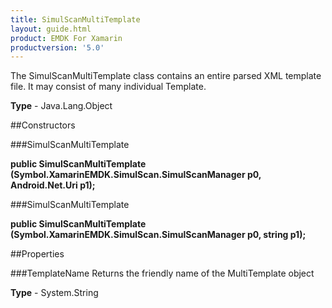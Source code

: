 ```yaml
---
title: SimulScanMultiTemplate
layout: guide.html
product: EMDK For Xamarin 
productversion: '5.0' 
---
```

The SimulScanMultiTemplate class contains an entire parsed XML template file. It may consist of many individual Template.

**Type** - Java.Lang.Object

##Constructors

###SimulScanMultiTemplate

**public SimulScanMultiTemplate (Symbol.XamarinEMDK.SimulScan.SimulScanManager p0, Android.Net.Uri p1);**


        

###SimulScanMultiTemplate

**public SimulScanMultiTemplate (Symbol.XamarinEMDK.SimulScan.SimulScanManager p0, string p1);**


        

##Properties

###TemplateName
Returns the friendly name of the MultiTemplate object

**Type** - System.String
